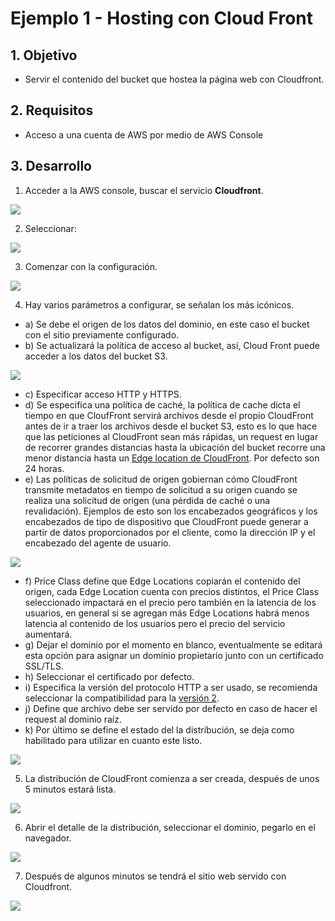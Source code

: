 # Ejemplo 1 - Hosting con Cloud Front


## 1. Objetivo 
- Servir el contenido del bucket que hostea la página web con Cloudfront.

## 2. Requisitos 
- Acceso a una cuenta de AWS por medio de AWS Console

## 3. Desarrollo 

1. Acceder a la AWS console, buscar el servicio **Cloudfront**.

<img src="img/ej1-access-to-cloudfront.png"></img>

2. Seleccionar:

<img src="img/ej1-crear-distribucion.png"></img>

3. Comenzar con la configuración.

<img src="img/ej1-delivery-method.png"></img>

4. Hay varios parámetros a configurar, se señalan los más icónicos.
- a) Se debe el origen de los datos del dominio, en este caso el bucket con el sitio previamente configurado.
- b) Se actualizará la política de acceso al bucket, así, Cloud Front puede acceder a los datos del bucket S3.

<img src="img/ej1-creacion-cloudfront_1.png"></img>


- c) Especificar acceso HTTP y HTTPS.
- d) Se especifica una política de caché, la política de cache dicta el tiempo en que CloufFront servirá archivos desde el propio CloudFront antes de ir a traer los archivos desde el bucket S3, esto es lo que hace que las peticiones al CloudFront sean más rápidas, un request en lugar de recorrer grandes distancias hasta la ubicación del bucket recorre una menor distancia hasta un [Edge location de CloudFront](https://aws.amazon.com/es/about-aws/whats-new/2018/01/cloudfront-adds-six-new-edge-locations/). Por defecto son 24 horas.
- e) Las políticas de solicitud de origen gobiernan cómo CloudFront transmite metadatos en tiempo de solicitud a su origen cuando se realiza una solicitud de origen (una pérdida de caché o una revalidación). Ejemplos de esto son los encabezados geográficos y los encabezados de tipo de dispositivo que CloudFront puede generar a partir de datos proporcionados por el cliente, como la dirección IP y el encabezado del agente de usuario.

<img src="img/ej1-creacion-cloudfront_2.png"></img>

- f) Price Class define que Edge Locations copiarán el contenido del origen, cada Edge Location cuenta con precios distintos, el Price Class seleccionado impactará en el precio pero también en la latencia de los usuarios, en general si se agregan más Edge Locations habrá menos latencia al contenido de los usuarios pero el precio del servicio aumentará.
- g) Dejar el dominio por el momento en blanco, eventualmente se editará esta opción para asignar un dominio propietario junto con un certificado SSL/TLS. 
- h) Seleccionar el certificado por defecto.
- i) Especifica la versión del protocolo HTTP a ser usado, se recomienda seleccionar la compatibilidad para la [versión 2](https://developers.google.com/web/fundamentals/performance/http2).
- j) Define que archivo debe ser servido por defecto en caso de hacer el request al dominio raíz.
- k) Por último se define el estado del la distribución, se deja como habilitado para utilizar en cuanto este listo.

<img src="img/ej1-creacion-cloudfront_4.png"></img>

5. La distribución de CloudFront comienza a ser creada, después de unos 5 minutos estará lista. 

<img src="img/ej1-creating-distribution-cloudfront.png"></img>

6. Abrir el detalle de la distribución, seleccionar el dominio, pegarlo en el navegador.

<img src="img/ej1-copy-cloudfront-domain.png"></img>


7. Después de algunos minutos se tendrá el sitio web servido con Cloudfront.

<img src="img/ej1-cf-done.png"></img>